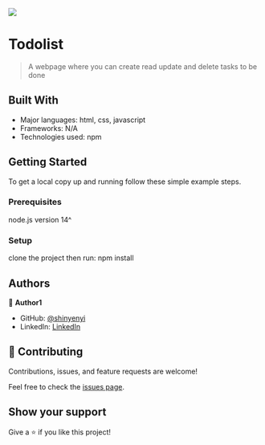 
![](https://img.shields.io/badge/Microverse-blueviolet)

# Todolist

> A webpage where you can create read update and delete tasks to be done


## Built With

- Major languages: html, css, javascript
- Frameworks: N/A
- Technologies used: npm

<!-- ## Live Demo

[Live Demo Link]( https://shinyenyi.github.io/devs-meet-and-chill/) -->


## Getting Started


To get a local copy up and running follow these simple example steps.

### Prerequisites
node.js version 14^

### Setup
clone the project then run: npm install



## Authors

👤 **Author1**

- GitHub: [@shinyenyi](https://github.com/shinyenyi)
- LinkedIn: [LinkedIn](https://www.linkedin.com/in/miguel-shinyenyi/)

## 🤝 Contributing

Contributions, issues, and feature requests are welcome!

Feel free to check the [issues page](../../issues/).

## Show your support

Give a ⭐️ if you like this project!
